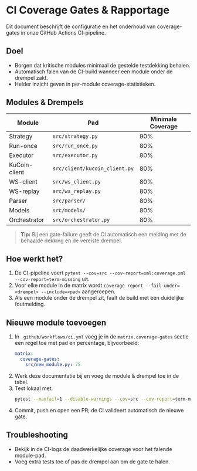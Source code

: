 # CI Coverage Gates & Rapportage

Dit document beschrijft de configuratie en het onderhoud van coverage-gates in onze GitHub Actions CI-pipeline.

## Doel
- Borgen dat kritische modules minimaal de gestelde testdekking behalen.
- Automatisch falen van de CI-build wanneer een module onder de drempel zakt.
- Helder inzicht geven in per-module coverage-statistieken.

## Modules & Drempels
| Module                        | Pad                              | Minimale Coverage |
|-------------------------------|----------------------------------|-------------------|
| Strategy                      | `src/strategy.py`                | 90%               |
| Run-once                      | `src/run_once.py`                | 80%               |
| Executor                      | `src/executor.py`                | 80%               |
| KuCoin-client                 | `src/client/kucoin_client.py`    | 80%               |
| WS-client                     | `src/ws_client.py`               | 80%               |
| WS-replay                     | `src/ws_replay.py`               | 80%               |
| Parser                        | `src/parser/`                    | 80%               |
| Models                        | `src/models/`                    | 80%               |
| Orchestrator                  | `src/orchestrator.py`            | 80%               |

> **Tip:** Bij een gate-failure geeft de CI automatisch een melding met de behaalde dekking en de vereiste drempel.

## Hoe werkt het?
1. De CI-pipeline voert `pytest --cov=src --cov-report=xml:coverage.xml --cov-report=term-missing` uit.
2. Voor elke module in de matrix wordt `coverage report --fail-under=<drempel> --include=<pad>` aangeroepen.
3. Als een module onder de drempel zit, faalt de build met een duidelijke foutmelding.

## Nieuwe module toevoegen
1. In `.github/workflows/ci.yml` voeg je in de `matrix.coverage-gates` sectie een regel toe met pad en percentage, bijvoorbeeld:
   ```yaml
   matrix:
     coverage-gates:
       src/new_module.py: 75
   ```
2. Werk deze documentatie bij en voeg de module & drempel toe in de tabel.
3. Test lokaal met:
   ```bash
   pytest --maxfail=1 --disable-warnings --cov=src --cov-report=term-missing
   ```
4. Commit, push en open een PR; de CI valideert automatisch de nieuwe gate.

## Troubleshooting
- Bekijk in de CI-logs de daadwerkelijke coverage voor het falende module-pad.
- Voeg extra tests toe of pas de drempel aan om de gate te halen.